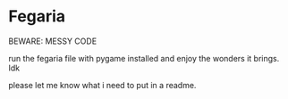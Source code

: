 # Fegaria

BEWARE: MESSY CODE

run the fegaria file with pygame installed
and enjoy the wonders it brings. Idk

please let me know what i need to put in a
readme.
